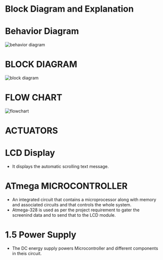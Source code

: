 # Block Diagram and Explanation

# Behavior Diagram
![behavior diagram](https://user-images.githubusercontent.com/102603354/164969232-7bde9f9e-e331-4e05-ae1e-b108857d2dff.jpeg)

# BLOCK DIAGRAM

![block diagram](https://user-images.githubusercontent.com/102603354/164969247-5090f715-a9b7-4b2f-95b1-58c0057ab99d.jpeg)


# FLOW CHART
![flowchart](https://user-images.githubusercontent.com/102603354/164969256-ac0d0567-4898-4bf5-a8a9-377b27377e1a.jpeg)



#  ACTUATORS

# LCD Display
* It displays the automatic scrolling text message.

# ATmega MICROCONTROLLER
* An integrated circuit that contains a microprocessor along with memory and associated circuits and that controls the whole system. 
* Atmega-328 is used as per the project requirement to gater the screenind data and to send that to the LCD module.

# 1.5 Power Supply
* The DC energy supply powers Microcontroller and different components in theis circuit. 
